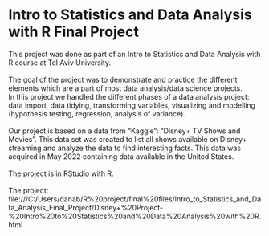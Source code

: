 # Intro to Statistics and Data Analysis with R Final Project
This project was done as part of an Intro to Statistics and Data Analysis with R course at Tel Aviv University.<br><br>
The goal of the project was to demonstrate and practice the different elements which are a part of most data analysis/data science projects.<br>
In this project we handled the different phases of a data analysis project: data import, data tidying, transforming variables, visualizing and modelling (hypothesis testing, regression, analysis of variance).<br><br>
Our project is based on a data from “Kaggle”: “Disney+ TV Shows and Movies”. This data set was created to list all shows available on Disney+ streaming and analyze the data to find interesting facts. This data was acquired in May 2022 containing data available in the United States.<br><br>
The project is in RStudio with R.<br><br>
The project: <br>
file:///C:/Users/danab/R%20project/final%20files/Intro_to_Statistics_and_Data_Analysis_Final_Project/Disney+%20Project-%20Intro%20to%20Statistics%20and%20Data%20Analysis%20with%20R.html
